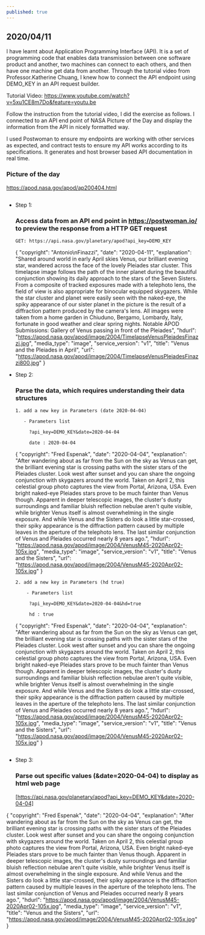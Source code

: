 ```yaml
---
published: true
---
```

## 2020/04/11

I have learnt about Application Programming Interface (API). It is a set of programming code that enables data transmission between one software product and another, two machines can connect to each others, and then have one machine get data from another. Through the tutorial video from Professor.Katherine Chuang, I knew how to connect the API endpoint using DEMO_KEY in an API request builder. 

Tutorial Video: https://www.youtube.com/watch?v=5xu1CE8m7Do&feature=youtu.be

Follow the instruction from the tutorial video, I did the exercise as follows. I connected to an API end point of NASA Picture of the Day and display the information from the API in nicely formatted way.

I used Postwoman to ensure my endpoints are working with other services as expected, and contract tests to ensure my API works according to its specifications. It generates and host browser based API documentation in real time.

### Picture of the day
https://apod.nasa.gov/apod/ap200404.html

<img src="https://lh3.googleusercontent.com/5ONSbJqEAUMtp7gTpKGkHLBx4YIpGjbPY-0LqwKHaNhfFilvM_HaEejMZBiSu1jDBSnFBigcbHDeznob52Vr__oilEHSZxxrsaUuFyaLMrYuTWUJ-KwBr1yiBtyLzxH5PlxPVnRLOgRr6QDGAuGBMP7cT6cIzHOxNb9clZsNadYUsjp2E7YLvwFs2qZxXDr6SbOvluOQOjfCHeDlbeXvMuZSxacXbOnDmS7BjmuIPgGaKvboIfPpNkKxBC2T03plAv4mRkVF86Whp5Elno7J5q4VBpKA0bDxtpVDeIZU6xdwkKchk1i2n-Niw1OVVoaTGRzg3u3D-XieYfDgPvUCOojMkyy7aRGe4YcnWzDQ3Cy8jYWFaxy56ak39dEKedAmAiwJ8mAsRT_3dw_iiKCa5Ofw35U7Y9EaZK6UFFBuhB7-LatXS20k7Qv7q2EjNMMgM9Y3f3VyB-8W8nowMrKYCefiB2XEZEPEw8LSRyIO8M70NdxMhRnvc4qvgaLHUHGGO5eZfV3Jm7GHtOm74H1iG_QRsz-h31OuhxhAazSlTJeHqltqzVezk_cvFfsa-XS-yoRh5lVA38MSL-fU7bqHUkTlRAU84moQDE8DHLI46ner3VBp9iGz8bpOUrwMB_9VGNm6QWpOougrmp9-81bN2MHD7GuT1-F90KsgS3-QRKo_MgtXeCGRsl-_3Sdy=w1442-h1388-no" alt="">

- Step 1:

  ### Access data from an API end point in https://postwoman.io/ to preview the response from a HTTP GET request

      GET: https://api.nasa.gov/planetary/apod?api_key=DEMO_KEY

   { "copyright": "Antonio\nFinazzi", "date": "2020-04-11", "explanation": "Shared around world in early April skies Venus, our brilliant evening star, wandered across the face of the lovely Pleiades star cluster. This timelapse image follows the path of the inner planet during the beautiful conjunction showing its daily approach to the stars of the Seven Sisters. From a composite of tracked exposures made with a telephoto lens, the field of view is also appropriate for binocular equipped skygazers. While the star cluster and planet were easily seen with the naked-eye, the spiky appearance of our sister planet in the picture is the result of a diffraction pattern produced by the camera's lens. All images were taken from a home garden in Chiuduno, Bergamo, Lombardy, Italy, fortunate in good weather and clear spring nights. Notable APOD Submissions: Gallery of Venus passing in front of the Pleiades", "hdurl": "https://apod.nasa.gov/apod/image/2004/TimelapseVenusPleiadesFinazzi.jpg", "media_type": "image", "service_version": "v1", "title": "Venus and the Pleiades in April", "url": "https://apod.nasa.gov/apod/image/2004/TimelapseVenusPleiadesFinazzi800.jpg" }

- Step 2:
  
  ### Parse the data, which requires understanding their data structures
  

      1. add a new key in Parameters (date 2020-04-04)

         - Parameters list
  
           ?api_key=DEMO_KEY&date=2020-04-04
  
           date : 2020-04-04

   {
"copyright": "Fred Espenak",
"date": "2020-04-04",
"explanation": "After wandering about as far from the Sun on the sky as Venus can get, the brilliant evening star is crossing paths with the sister stars of the Pleiades cluster. Look west after sunset and you can share the ongoing conjunction with skygazers around the world. Taken on April 2, this celestial group photo captures the view from Portal, Arizona, USA. Even bright naked-eye Pleiades stars prove to be much fainter than Venus though. Apparent in deeper telescopic images, the cluster's dusty surroundings and familiar bluish reflection nebulae aren't quite visible, while brighter Venus itself is almost overwhelming in the single exposure. And while Venus and the Sisters do look a little star-crossed, their spiky appearance is the diffraction pattern caused by multiple leaves in the aperture of the telephoto lens. The last similar conjunction of Venus and Pleiades occurred nearly 8 years ago.",
  "hdurl": "https://apod.nasa.gov/apod/image/2004/VenusM45-2020Apr02-105x.jpg",
  "media_type": "image",
  "service_version": "v1",
  "title": "Venus and the Sisters",
  "url": "https://apod.nasa.gov/apod/image/2004/VenusM45-2020Apr02-105x.jpg"
}

      2. add a new key in Parameters (hd true)

          - Parameters list
     
           ?api_key=DEMO_KEY&date=2020-04-04&hd=true
      
           hd : true
      
  {
  "copyright": "Fred Espenak",
  "date": "2020-04-04",
  "explanation": "After wandering about as far from the Sun on the sky as Venus can get, the brilliant evening star is crossing paths with the sister stars of the Pleiades cluster. Look west after sunset and you can share the ongoing conjunction with skygazers around the world. Taken on April 2, this celestial group photo captures the view from Portal, Arizona, USA. Even bright naked-eye Pleiades stars prove to be much fainter than Venus though. Apparent in deeper telescopic images, the cluster's dusty surroundings and familiar bluish reflection nebulae aren't quite visible, while brighter Venus itself is almost overwhelming in the single exposure. And while Venus and the Sisters do look a little star-crossed, their spiky appearance is the diffraction pattern caused by multiple leaves in the aperture of the telephoto lens. The last similar conjunction of Venus and Pleiades occurred nearly 8 years ago.",
  "hdurl": "https://apod.nasa.gov/apod/image/2004/VenusM45-2020Apr02-105x.jpg",
  "media_type": "image",
  "service_version": "v1",
  "title": "Venus and the Sisters",
  "url": "https://apod.nasa.gov/apod/image/2004/VenusM45-2020Apr02-105x.jpg"
}

<img src="https://lh3.googleusercontent.com/IRHyiuvP5DzM0kwLC0rb2_76j9aJQwaLIjMzYzfGmGl7gUt25bstr6XQLum8ho2IjHdELwyJW8X4yVI64jdNy9SnWC2Hro4X0nCg1UjDw-4U8rWgeB9-RYm2JBq_JjevnizKbsblMtEV5LYGEbuiPJnNwA1gcT5p_3yC3ckXVNGuiTojo4fkx6lEckZ5ufN6mrTv-Y2WjVXnfNbyD-Bijnehk8ujxFJMFuSFcq5C_d7lIlMHv_q-bPXCDgKZz2hh019ftzEqfQT5NmeF05CEmlpDo0x8eGeF1u8rzmyMigf-CbnehhhHU0BtZiAa6VK2nM0YsuAYJl77dlzuQM5zqVDtTJS_KjgW2isVODpVelUa9KIauznEqLBqhpvUyP5YLvFbLLizCGztwPEIMIx2njugPC6mCsCJTzdc5ZRS84P6B1n5F3x9lC3EY6Kx0jgv_oIsi09_kqFMLe1urstSlloTfPjW9yU5QElvDdvGfy5wcxYRmH0klgzcrgL7e3Sd1qRVFMuX_r-WG3MLy-JPx8w6NLbLJIREpeDKZJXEfWXxGK1PBpgkeHwINOZ8uwJG8UUiwwAevj76d6lwdWyxnMCOb8k-hyY-adTg_rIKYYuEchFWMy83aCyCHBuVeCPNw6zHvD8N_WTMa9Hf7irENq3rcw9ybPFPhbKpeVHcaPJm1-bKl0Ddld18UkMx=w1646-h1428-no" alt="">

- Step 3:

  ### Parse out specific values (&date=2020-04-04) to display as html web page 

  [https://api.nasa.gov/planetary/apod?api_key=DEMO_KEY&date=2020-04-04]

{
  "copyright": "Fred Espenak",
  "date": "2020-04-04",
  "explanation": "After wandering about as far from the Sun on the sky as Venus can get, the brilliant evening star is crossing paths with the sister stars of the Pleiades cluster. Look west after sunset and you can share the ongoing conjunction with skygazers around the world. Taken on April 2, this celestial group photo captures the view from Portal, Arizona, USA. Even bright naked-eye Pleiades stars prove to be much fainter than Venus though. Apparent in deeper telescopic images, the cluster's dusty surroundings and familiar bluish reflection nebulae aren't quite visible, while brighter Venus itself is almost overwhelming in the single exposure. And while Venus and the Sisters do look a little star-crossed, their spiky appearance is the diffraction pattern caused by multiple leaves in the aperture of the telephoto lens. The last similar conjunction of Venus and Pleiades occurred nearly 8 years ago.",
  "hdurl": "https://apod.nasa.gov/apod/image/2004/VenusM45-2020Apr02-105x.jpg",
  "media_type": "image",
  "service_version": "v1",
  "title": "Venus and the Sisters",
  "url": "https://apod.nasa.gov/apod/image/2004/VenusM45-2020Apr02-105x.jpg"
}

<img src="https://lh3.googleusercontent.com/uSBi2rZrPrqvgmRjwabz0zo1W4tr8xRoC4QLhlOX-TIsHsezuoaCy0nHnJBWLcZaiudqbifSvpsPX9u9jo5WsiArtyFwgP_ZPGE3NKfokAjZfjKzIWXA9C3RJ0fiefiaxq7SeoxlPdrxIdCe461vCnN5QrhvCrN08_H9xChtfni7PmmuxkpGd2jSJY2XaVv8kHghV5KgtacFRLgGAbObp2y4EOG1pqVesFXdeRW1oFGQ8Kjp3FoRgMO8EmFGo5xRioYdaeM4lTwOWH7GG-f821QTC1Aq2pjITQF3U6944qTewiHBmh73L0MbK5VixCbqN9xCXT2cxg9qBsI87RjnUvuAbAAu1F23HKc_MoLGVcNm0hD_TVJSzsmnz81C4Y5Cr_JeY6eaUAUyyLOHf-rUSJaerLDSy_6dTFbFNZVVn1Jv0IyslhpUOEiVKrU4O63h6-Ryt8rBVW1VcGttDfOmxMcTKco0T0ce7HHQQFfAqvAnAGQprYUozD97otgE0Dd1W_HKZTqxc4gGViKMiBIlYCO3F6YEG0qoRI5yLEuEHrnBSMPh1WBOb_NXwDbudYjxmvX5IsGZelWAs5VB_ws3IK1FMomNwjo6FQeH0u4XcEdPxhCrfYWeDdOEZOHfl61ml4ScgFhrIgrEakAcHjd626yWu9BT9Ck8q9x79f-2q0kftA_kUuaUQMmpAYBJ=w2102-h404-no" alt="">

<img src="https://lh3.googleusercontent.com/ad0s98mMpYyWC_irqi3zsPs86_1Wg0qhb52I6kdE-ksLDgPFnZI8CzZO7RtjqbjRatiLUHLwpaXiGHDawohbXwcA-Hd_5tHJ2XXy9W4XvMYLWg3qDwqR_y-hxtZPIuPqyK1upCIw5doGgwTVkSlGqbb_4CTqfDyvPB-GP4PD4WBLKRs37okZ9NveHiFXGgeAVVNaVhsj77zs02yqcIzCLzRrWaS8cH9IdsFQBgZpjOt2_xFqBDrWgg1MqourHcmDaQzxgzw7g6byiENOwZa5KH0SXcMs1mbbsJ7IH6r3vNfG6p0MoIa6b1i4z3dN2S2C-CtD-IFzMmH1abH57yqyNpbo3PFHv5rXZBtdlx7W_NfGuiH11RGo5-UEybJTO_5S4ilf61uPk28FC458aJm2QnHEV9vOMln-w7jB9QPHfubQggBGL7G-6ZJEzPrZtNuU5sYYtT0QMSOLVgAHDGZsjeUJVrAavpT0WhE_lkQT5ckuEQNQ-wCsrcNyr_mRmdo2KprkkcqP-OK4VTgkdmdbf186m10pmIitp1KT_UaV-nefA67291E-yy5_JLSLHZc0x89pqhhdnYcmyxMwQeVjS33etOcHEgCPfX6wlbyE7rC6qr4QyD88N7By6ltoiGVaeaijnN8ijVSTbcol6g_sjEHefO85486wCSbF8Wwic6Ywxj17z5vsVt-SJx7P=w2106-h404-no" alt="">



